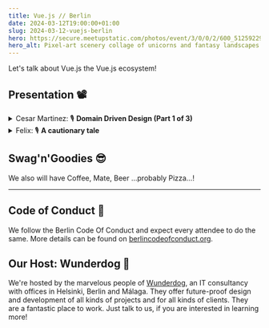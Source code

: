 ```yaml
---
title: Vue.js // Berlin
date: 2024-03-12T19:00:00+01:00
slug: 2024-03-12-vuejs-berlin
hero: https://secure.meetupstatic.com/photos/event/3/0/0/2/600_512592290.webp?w=384
hero_alt: Pixel-art scenery collage of unicorns and fantasy landscapes in reduces colors with a Vuejs Logo blended on top of it.
---
```

Let's talk about Vue.js the Vue.js ecosystem!

## Presentation 📽️

<details>
  <summary>
    Cesar Martinez:
    <span title="Talk">🎙</span>
    <strong>Domain Driven Design (Part 1 of 3)</strong>
  </summary>
  <p>An introduction into Domain Driven Design, with personal insights and examples. Part 1 of 3 is answering the question: Why is Domain important when making architecture decisions?</p>
</details>

<details>
  <summary>
    Felix:
    <span title="Talk">🎙</span>
    <strong>A cautionary tale</strong>
  </summary>
  <p>A cautionary tale about offering something prestigious to your users, without proper protection in place.</p>
</details>

## Swag'n'Goodies 😎

We also will have Coffee, Mate, Beer …probably Pizza…!

---

## Code of Conduct 🫶

We follow the Berlin Code Of Conduct and expect every attendee to do the same. More details can be found on [berlincodeofconduct.org](http://berlincodeofconduct.org).

## Our Host: Wunderdog 🐶

We're hosted by the marvelous people of [Wunderdog](https://wunderdog.io), an IT consultancy with offices in Helsinki, Berlin and Málaga. They offer future-proof design and development of all kinds of projects and for all kinds of clients. They are a fantastic place to work. Just talk to us, if you are interested in learning more!
